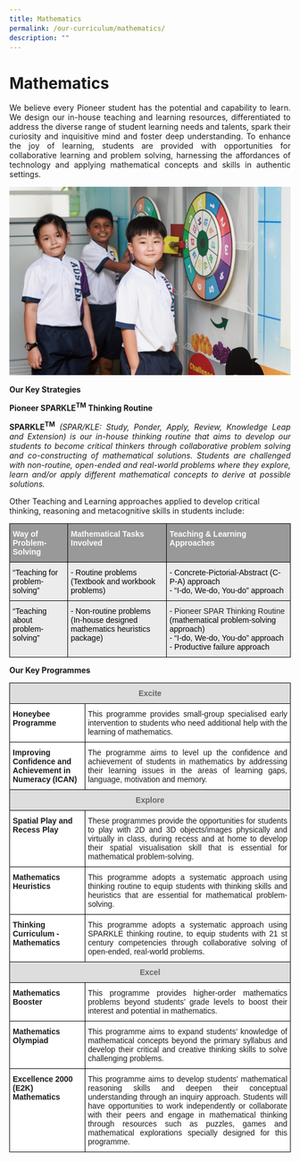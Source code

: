 ```yaml
---
title: Mathematics
permalink: /our-curriculum/mathematics/
description: ""
---
```

# Mathematics 

<P align="Justify">We believe every Pioneer student has the potential and capability to learn.  We design our in-house teaching and learning resources, differentiated to address the diverse range of student learning needs and talents, spark their curiosity and inquisitive mind and foster deep understanding. To enhance the joy of learning, students are provided with opportunities for collaborative learning and problem solving, harnessing the affordances of technology and applying mathematical concepts and skills in authentic settings.  </P>

![](/images/Mathematics.jpg)

**Our Key Strategies**

**Pioneer SPARKLE<sup>TM</sup> Thinking Routine**

<P align="Justify"><b>SPARKLE<sup>TM</sup></b> <i>(SPAR/KLE: Study, Ponder, Apply, Review, Knowledge Leap and Extension) is our in-house thinking routine that aims to develop our students to become critical thinkers through collaborative problem solving and co-constructing of mathematical solutions.  Students are challenged with non-routine, open-ended and real-world problems where they explore, learn and/or apply different mathematical concepts to derive at possible solutions.</i>

Other Teaching and Learning approaches applied to develop critical thinking, reasoning and metacognitive skills in students include:

<style type="text/css">
.tg  {border-collapse:collapse;border-spacing:0;}
.tg td{border-color:black;border-style:solid;border-width:1px;font-family:Arial, sans-serif;font-size:14px;
  overflow:hidden;padding:10px 5px;word-break:normal;}
.tg th{border-color:black;border-style:solid;border-width:1px;font-family:Arial, sans-serif;font-size:14px;
  font-weight:normal;overflow:hidden;padding:10px 5px;word-break:normal;}
.tg .tg-emg8{background-color:#ECECEC;color:#222;text-align:left;vertical-align:top}
.tg .tg-2hhi{background-color:#999;color:#FFF;font-weight:bold;text-align:left;vertical-align:top}
</style>
<table class="tg">
<thead>
  <tr>
    <th class="tg-2hhi">Way of Problem-Solving</th>
    <th class="tg-2hhi">Mathematical Tasks Involved</th>
    <th class="tg-2hhi">Teaching &amp; Learning Approaches</th>
  </tr>
</thead>
<tbody>
  <tr>
    <td class="tg-emg8"><span style="font-weight:300;color:#000">“Teaching for </span><br><span style="font-weight:300;color:#000">problem-solving”</span></td>
    <td class="tg-emg8"><span style="font-weight:300;color:#000">- Routine problems </span><br><span style="font-weight:300;color:#000">(Textbook and workbook problems)</span></td>
    <td class="tg-emg8"><span style="font-weight:300;color:#000">- Concrete-Pictorial-Abstract (C-P-A) approach</span><br><span style="font-weight:300;color:#000">- “I-do, We-do, You-do” approach</span></td>
  </tr>
  <tr>
    <td class="tg-emg8"><span style="font-weight:300;color:#000">“Teaching about </span><br><span style="font-weight:300;color:#000">problem-solving”</span></td>
    <td class="tg-emg8"><span style="font-weight:300;color:#000">- Non-routine problems</span><br><span style="font-weight:300;color:#000">(In-house designed mathematics heuristics package)</span></td>
    <td class="tg-emg8"><span style="font-weight:300;color:#000">-</span> Pioneer SPAR Thinking Routine <span style="font-weight:300;color:#000">(mathematical problem-solving approach)</span><br><span style="font-weight:300;color:#000">- “I-do, We-do, You-do” approach</span><br><span style="font-weight:300;color:#000">- Productive failure approach</span></td>
  </tr>
</tbody>
</table>

**Our Key Programmes**

<style type="text/css">
.tg  {border-collapse:collapse;border-spacing:0;}
.tg td{border-color:black;border-style:solid;border-width:1px;font-family:Arial, sans-serif;font-size:14px;
  overflow:hidden;padding:10px 5px;word-break:normal;}
.tg th{border-color:black;border-style:solid;border-width:1px;font-family:Arial, sans-serif;font-size:14px;
  font-weight:normal;overflow:hidden;padding:10px 5px;word-break:normal;}
.tg .tg-a4yv{background-color:#DDD;color:#666;font-weight:bold;text-align:center;vertical-align:top}
.tg .tg-0lax{text-align:left;vertical-align:top}
.tg .tg-dgl5{background-color:#FFF;font-weight:bold;text-align:left;vertical-align:top}
.tg .tg-ktyi{background-color:#FFF;text-align:left;vertical-align:top}
</style>
<table class="tg">
<thead>
  <tr>
    <th class="tg-a4yv" colspan="2">Excite</th>
  </tr>
</thead>
<tbody>
  <tr>
    <td class="tg-dgl5">Honeybee Programme</td>
    <td class="tg-ktyi" style="text-align:Justify">This programme provides small-group specialised early intervention to students who need additional help with the learning of mathematics.</td>
  </tr>
  <tr>
    <td class="tg-dgl5">Improving Confidence and Achievement in Numeracy (ICAN)</td>
    <td class="tg-ktyi" style="text-align:Justify">The programme aims to level up the confidence and achievement of students in mathematics by addressing their learning issues in the areas of learning gaps, language, motivation and memory.</td>
  </tr>
  <tr>
    <td class="tg-a4yv" colspan="2">Explore</td>
  </tr>
  <tr>
    <td class="tg-dgl5">Spatial Play and Recess Play</td>
    <td class="tg-ktyi" style="text-align:Justify">These programmes provide the opportunities for students to play with 2D and 3D objects/images physically and virtually in class, during recess and at home to develop their spatial visualisation skill that is essential for mathematical problem-solving.</td>
  </tr>
  <tr>
    <td class="tg-dgl5">Mathematics Heuristics</td>
    <td class="tg-ktyi" style="text-align:Justify">This programme adopts a systematic approach using thinking routine to equip students with thinking skills and heuristics that are essential for mathematical problem-solving.</td>
  </tr>
  <tr>
    <td class="tg-dgl5">Thinking Curriculum - Mathematics</td>
    <td class="tg-ktyi" style="text-align:Justify">This programme adopts a systematic approach using SPARKLE thinking routine, to equip students with 21 st  century competencies through collaborative solving of open-ended, real-world problems.</td>
  </tr>
  <tr>
    <td class="tg-a4yv" colspan="2">Excel</td>
  </tr>
  <tr>
    <td class="tg-dgl5">Mathematics Booster</td>
    <td class="tg-ktyi" style="text-align:Justify">This programme provides higher-order mathematics problems beyond students’ grade levels to boost their interest and potential in mathematics.</td>
  </tr>
  <tr>
    <td class="tg-dgl5">Mathematics Olympiad</td>
    <td class="tg-ktyi" style="text-align:Justify">This programme aims to expand students’ knowledge of mathematical concepts beyond the primary syllabus and develop their critical and creative thinking skills to solve challenging problems.</td>
  </tr>
  <tr>
    <td class="tg-dgl5">Excellence 2000 (E2K) Mathematics</td>
    <td class="tg-ktyi" style="text-align:Justify">This programme aims to develop students' mathematical reasoning skills and deepen their conceptual understanding through an inquiry approach. Students will have opportunities to work independently or collaborate with their peers and engage in mathematical thinking through resources such as puzzles, games and mathematical explorations specially designed for this programme.</td>
  </tr>
</tbody>
</table>